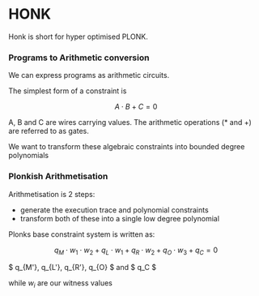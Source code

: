 # HONK

Honk is short for hyper optimised PLONK.

### Programs to Arithmetic conversion

We can express programs as arithmetic circuits.

The simplest form of a constraint is

$$ A \cdot B + C = 0 $$

A, B and C are wires carrying values. The arithmetic operations (\* and +) are referred to as gates.

We want to transform these algebraic constraints into bounded degree polynomials

### Plonkish Arithmetisation

Arithmetisation is 2 steps:

- generate the execution trace and polynomial constraints
- transform both of these into a single low degree polynomial

Plonks base constraint system is written as:

$$ q_M \cdot w_1 \cdot w_2 + q_L \cdot w_1 + q_R \cdot w_2 + q_O \cdot w_3 + q_C = 0 $$

$ q\_{M'}, q\_{L'}, q\_{R'}, q\_{O} $ and $ q_C $

while $w_i$ are our witness values
